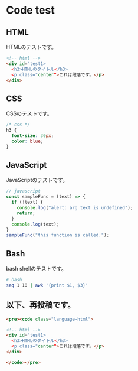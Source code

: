 # Code test

## HTML
HTMLのテストです。

```html
<!-- html -->
<div id="test1>
  <h3>HTMLのタイトル</h3>
  <p class="center">これは段落です。</p>
</div>
```

## CSS
CSSのテストです。

```css
/* css */
h3 {
  font-size: 30px;
  color: blue;
}
```

## JavaScript
JavaScriptのテストです。

```javascript
// javascript
const sampleFunc = (text) => {
  if (!text) {
    console.log("alert: arg text is undefined");
    return;
  }
  console.log(text);
}
sampleFunc("this function is called.");
```

## Bash
bash shellのテストです。

```bash
# bash
seq 1 10 | awk '{print $1, $3}'
```


## 以下、再投稿です。

```html
<pre><code class="language-html">

<!-- html -->
<div id="test1>
  <h3>HTMLのタイトル</h3>
  <p class="center">これは段落です。</p>
</div>

</code></pre>
```





                   
                   
                   
                   
                   
                   
                   
                   
                   
